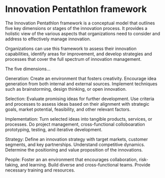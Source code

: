 # Innovation Pentathlon framework

The Innovation Pentathlon framework is a conceptual model that outlines five key dimensions or stages of the innovation process. It provides a holistic view of the various aspects that organizations need to consider and address to effectively manage innovation. 

Organizations can use this framework to assess their innovation capabilities, identify areas for improvement, and develop strategies and processes that cover the full spectrum of innovation management.

The five dimensions…

Generation: Create an environment that fosters creativity. Encourage idea generation from both internal and external sources. Implement techniques such as brainstorming, design thinking, or open innovation.

Selection: Evaluate promising ideas for further development. Use criteria and processes to assess ideas based on their alignment with strategic goals, market potential, feasibility, and other relevant factors. 

Implementation: Turn selected ideas into tangible products, services, or processes. Do project management, cross-functional colloboaration prototyping, testing, and iterative development.

Strategy: Define an innovation strategy with target markets, customer segments, and key partnerships. Understand competitive dynamics. Determine the positioning and value proposition of the innovations.

People: Foster an an environment that encourages collaboration, risk-taking, and learning. Build diverse and cross-functional teams. Provide necessary training and resources.
